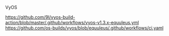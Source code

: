 VyOS

https://github.com/9l/vyos-build-action/blob/master/.github/workflows/vyos-v1.3.x-equuleus.yml
https://github.com/os-builds/vyos/blob/equuleus/.github/workflows/ci.yaml